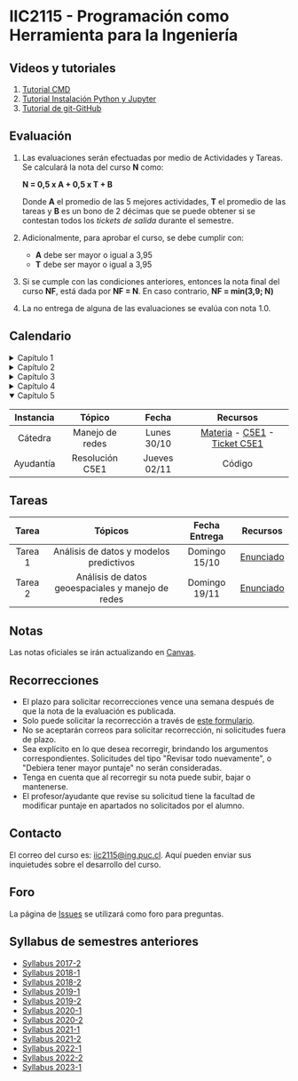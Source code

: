 # IIC2115 - Programación como Herramienta para la Ingeniería

## Videos y tutoriales

1. [Tutorial CMD](https://www.youtube.com/watch?v=qgFmMU6Pukc) 
1. [Tutorial Instalación Python y Jupyter](https://www.youtube.com/watch?v=FxHoi_ZRV4s) 
1. [Tutorial de git-GitHub](https://youtu.be/4WTjx_Rw65A)


## Evaluación

1. Las evaluaciones serán efectuadas por medio de Actividades y Tareas. Se calculará la nota del curso **N** como:

    **N = 0,5 x A + 0,5 x T + B**

    Donde **A** el promedio de las 5 mejores actividades, **T** el promedio de las tareas y **B** es un bono de 2 décimas que se puede obtener si se contestan todos los _tickets de salida_ durante el semestre.

1.  Adicionalmente, para aprobar el curso, se debe cumplir con:
    - **A** debe ser mayor o igual a 3,95
    - **T** debe ser mayor o igual a 3,95
      
1. Si se cumple con las condiciones anteriores, entonces la nota final del curso **NF**, está dada por **NF = N**. En caso contrario, **NF = min(3,9; N)**
1. La no entrega de alguna de las evaluaciones se evalúa con nota 1.0.

## Calendario 

<details>
<summary>Capítulo 1</summary>

| Instancia   | Tópico               | Fecha        | Recursos |
| :-:         | :-:                  | :-:          | :-:      |
| Cátedra     | Introducción         | Jueves 10/08 | [Materia](Material%20de%20clases/Capítulo%201/) - [C1E1](Material%20de%20clases/Capítulo%201/Ejercicios/C1E1.pdf) - [Ticket E1](https://forms.gle/MpdoGa4Vzx7QcXRb6) - [E2](Material%20de%20clases/Capítulo%201/Ejercicios/C1E2.pdf)|
| Ayudantía   | Resolución C1E1      | Jueves 17/08 | [Código](Ayudantías/Ayudantía%201) | 
| Actividad 1 | POO y EDD            | Lunes 21/08  | [Enunciado](../../blob/main/Actividades/A1/A1.pdf) | 
</details>

<details>
<summary>Capítulo 2</summary>
   
| Instancia   | Tópico                            | Fecha        | Recursos |
| :-:         | :-:                               | :-:          | :-:      |
| Cátedra     | Análisis y visualización de datos | Lunes 28/08  | [Materia](Material%20de%20clases/Capítulo%202) - [C2E1](Material%20de%20clases/Capítulo%202/Ejercicios/C2E1.pdf) - [Ticket](https://forms.gle/cYB8ut3N5EkVTSjZ9) |
| Ayudantía   | Resolución C2E1                   | Jueves 31/09 | [Slides](Ayudantías/Ayudantía%202/Ayudantía%202.pdf) - [Código](Ayudantías/Ayudantía%202/solucion_C2E1.ipynb) | 
| Actividad 2 | Análisis y visualización de datos | Lunes 04/09  | [Enunciado](Actividades/A2/A2.pdf)|
| Ayudantía   | Resolución A2                     | -            | [Video](https://youtu.be/DhNX1YMRLUY) - [Código](Ayudantías/Ayudantía%203/solución_A2.ipynb) |
</details>

<details>
<summary>Capítulo 3</summary>
   
| Instancia   | Tópico              | Fecha        | Recursos |
| :-:         | :-:                 | :-:          | :-:      |
| Cátedra     | Modelos predictivos | Lunes 11/09  | [Materia](Material%20de%20clases/Capítulo%203) - [Video](https://youtu.be/zIUImWJJ4zk) - [C3E1](Material%20de%20clases/Capítulo%203/Ejercicios/C3E1.pdf) - [Ticket C3E1](https://forms.gle/hwrAwnaNHpgoYNjZA)
| Ayudantía   | Resolución C3E1     | Jueves 14/09 | [Slides](Ayudantías/Ayudantía%204/Ayudantía%204.pdf) - [Código](Ayudantías/Ayudantía%204/solucion_C3E1_V2.ipynb) |
| No cátedra  | Modelos predictivos | -            | [C3E2](Material%20de%20clases/Capítulo%203/Ejercicios/C3E2.pdf) - [Ticket C3E2](https://forms.gle/7pTHZ9LuWyD36wt49)
| Ayudantía   | Resolución C3E2     | Jueves 21/09 | [Código](Ayudantías/Ayudantía%205/solucion_C3E2.ipynb) |
| Actividad 3 | Modelos predictivos | Lunes 25/09  | [Enunciado](Actividades/A3/A3.pdf)|

</details>

<details>
<summary>Capítulo 4</summary>

| Instancia   | Tópico                          | Fecha        | Recursos |
| :-:         | :-:                             | :-:          | :-:      |
| Cátedra     | Análisis de datos geoespaciales | Lunes 16/10  | [Materia](Material%20de%20clases/Capítulo%204) - [C4E1](Material%20de%20clases/Capítulo%204/Ejercicios/C4E1.pdf) - [Ticket C4E1](https://forms.gle/gKi8U2hXrzHyWpUFA) |
| Ayudantía   | Resolución C4E1                 | Jueves 19/10 | Slides - Código | 
| Actividad 4 | Análisis de datos geoespaciales | Lunes 23/10  | [Enunciado](Actividades/A4/A4.pdf)|
| Ayudantía   | Resolución A4                   | Jueves 26/10 | Código |
   
</details>

<details open>
<summary>Capítulo 5</summary>

| Instancia   | Tópico          | Fecha        | Recursos |
| :-:         | :-:             | :-:          | :-:      |
| Cátedra     | Manejo de redes | Lunes 30/10  | [Materia](Material%20de%20clases/Capítulo%205) - [C5E1](Material%20de%20clases/Capítulo%205/Ejercicios/C5E1.pdf) - [Ticket C5E1](https://forms.gle/2F5XgmAGR5CCwFAy8) |
| Ayudantía   | Resolución C5E1 | Jueves 02/11 | Código | 

   
</details>

<!--
<details>
<summary>Capítulo 4</summary>
   
| Instancia         | Tópico                    | Fecha        | Recursos |
| :-:               | :-:                       | :-:          | :-:      |
| Cátedra parte a   | Bases de datos relacionales y Web scraping | Lunes 06/06  | [Notebooks](../../tree/master/Material%20de%20clases/Capítulo%204/Parte%20a/Notebooks) - [Slides](Material%20de%20clases/Capítulo%204/Parte%20a/Slides/01%20-%20Bases%20de%20datos%20relacionales.pdf) - [Ejercicios](Material%20de%20clases/Capítulo%204/Parte%20a/Ejercicios/C4a.pdf) - [Ticket](https://forms.gle/C7Pag3BwKDFiSgrA9) |
| Ayudantía parte a | Bases de datos relacionales | Jueves 09/06 | [Slides](Ayudantías/C4a/Ayudantia%20C4a.pdf) - [Código](Ayudantías/C4a/Solución%20C4a.ipynb) | 
| Cátedra parte b   | Consultas en SQL          | Lunes 13/06  |  [Notebooks](Material%20de%20clases/Capítulo%204/Parte%20b/Notebooks/04%20-%20Consultas%20sobre%20bases%20de%20datos%20relacionales.ipynb) - [Slides](Material%20de%20clases/Capítulo%204/Parte%20b/Slides/01%20-%20Consultas%20en%20SQL.pdf) - [Ejemplos](Material%20de%20clases/Capítulo%204/Parte%20b/Ejemplos/ejemplos_C4b.ipynb) - [Ejercicios](Material%20de%20clases/Capítulo%204/Parte%20b/Ejercicios/C4b.pdf) - [Ticket](https://forms.gle/y7WKb94WZ8UkA9oN6) |
| Ayudantía parte b | Consultas en SQL       | Jueves 16/06 | [Slides](Ayudantías/C4b/Ayudantia%20C4b.pdf) - [Código](Ayudantías/C4b/Solución%20C4b.ipynb) | 
| Laboratorio 4     |                        | Lunes 20/06 a domingo 03/07 | [Enunciado](Laboratorios/L4/L4.pdf) |
</details>
-->

## Tareas
 
| Tarea   |	Tópicos                                           | Fecha Entrega | Recursos |
| :-:     | :-:                                               | :-:           | :-:      |
| Tarea 1 | Análisis de datos y modelos predictivos           | Domingo 15/10 | [Enunciado](Tareas/T1/T1.pdf)|
| Tarea 2 | Análisis de datos geoespaciales y manejo de redes | Domingo 19/11 | [Enunciado](Tareas/T2/T2.pdf)|

## Notas
Las notas oficiales se irán actualizando en [Canvas](https://cursos.canvas.uc.cl/).


## Recorrecciones

* El plazo para solicitar recorrecciones vence una semana después de que la nota de la evaluación es publicada.
* Solo puede solicitar la recorrección a través de [este formulario](https://forms.gle/Wm11nFnmFefNDe4W6).
* No se aceptarán correos para solicitar recorrección, ni solicitudes fuera de plazo.
* Sea explícito en lo que desea recorregir, brindando los argumentos correspondientes. Solicitudes del tipo "Revisar todo nuevamente", o "Debiera tener mayor puntaje" no serán consideradas.
* Tenga en cuenta que al recorregir su nota puede subir, bajar o mantenerse.
* El profesor/ayudante que revise su solicitud tiene la facultad de modificar puntaje en apartados no solicitados por el alumno. 

## Contacto

El correo del curso es: iic2115@ing.puc.cl. Aquí pueden enviar sus inquietudes sobre el desarrollo del curso. <!--Solicitudes de recorrección pedidas a través de este medio no serán consideradas.-->

## Foro

La página de [Issues](../../issues) se utilizará como foro para preguntas.

## Syllabus de semestres anteriores
* [Syllabus 2017-2](https://github.com/IIC2115/Syllabus-2017-2)
* [Syllabus 2018-1](https://github.com/IIC2115/Syllabus-2018-1)
* [Syllabus 2018-2](https://github.com/IIC2115/Syllabus-2018-2)
* [Syllabus 2019-1](https://github.com/IIC2115/Syllabus-2019-1)
* [Syllabus 2019-2](https://github.com/IIC2115/Syllabus-2019-2)
* [Syllabus 2020-1](https://github.com/IIC2115/Syllabus-2020-1)
* [Syllabus 2020-2](https://github.com/IIC2115/Syllabus-2020-2)
* [Syllabus 2021-1](https://github.com/IIC2115/Syllabus-2021-1)
* [Syllabus 2021-2](https://github.com/IIC2115/Syllabus-2021-2)
* [Syllabus 2022-1](https://github.com/IIC2115/Syllabus-2022-1)
* [Syllabus 2022-2](https://github.com/IIC2115/Syllabus-2022-2)
* [Syllabus 2023-1](https://github.com/IIC2115/Syllabus-2023-1)
